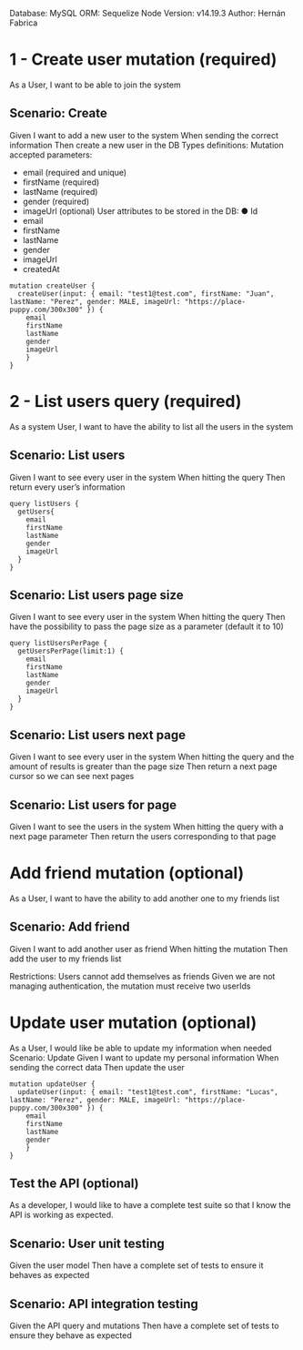 Database: MySQL
ORM: Sequelize
Node Version: v14.19.3
Author: Hernán Fabrica

# 1 - Create user mutation (required)
As a User, I want to be able to join the system
## Scenario: Create
Given I want to add a new user to the system When sending the correct information
Then create a new user in the DB
Types definitions:
Mutation accepted parameters:
- email (required and unique)
- firstName (required)
- lastName (required)
- gender (required)
- imageUrl (optional)
User attributes to be stored in the DB: ● Id
- email
- firstName  
- lastName 
- gender
- imageUrl 
- createdAt

```
mutation createUser {
  createUser(input: { email: "test1@test.com", firstName: "Juan", lastName: "Perez", gender: MALE, imageUrl: "https://place-puppy.com/300x300" }) {
  	email
    firstName
    lastName
    gender
    imageUrl
	}
}
```
# 2 - List users query (required)
As a system User, I want to have the ability to list all the users in the system

## Scenario: List users
Given I want to see every user in the system 
When hitting the query
Then return every user’s information
```
query listUsers {
  getUsers{
  	email
    firstName
    lastName
    gender
    imageUrl
  }
}
```

## Scenario: List users page size
Given I want to see every user in the system
When hitting the query
Then have the possibility to pass the page size as a parameter (default it to 10)
```
query listUsersPerPage {
  getUsersPerPage(limit:1) {
  	email
    firstName
    lastName
    gender
    imageUrl
  }
}
```
## Scenario: List users next page
Given I want to see every user in the system
When hitting the query and the amount of results is greater than the page size 
Then return a next page cursor so we can see next pages
## Scenario: List users for page

Given I want to see the users in the system
When hitting the query with a next page parameter 
Then return the users corresponding to that page

# Add friend mutation (optional)
As a User, I want to have the ability to add another one to my friends list

## Scenario: Add friend
Given I want to add another user as friend
When hitting the mutation
Then add the user to my friends list

Restrictions: Users cannot add themselves as friends
Given we are not managing authentication, the mutation must receive two userIds
# Update user mutation (optional)
As a User, I would like be able to update my information when needed
Scenario: Update
Given I want to update my personal information 
When sending the correct data
Then update the user
```
mutation updateUser {
  updateUser(input: { email: "test1@test.com", firstName: "Lucas", lastName: "Perez", gender: MALE, imageUrl: "https://place-puppy.com/300x300" }) {
  	email
    firstName
    lastName
    gender
	}
}
```

## Test the API (optional)

As a developer, I would like to have a complete test suite so that I know the API is working as expected.
## Scenario: User unit testing
Given the user model
Then have a complete set of tests to ensure it behaves as expected
## Scenario: API integration testing
Given the API query and mutations
Then have a complete set of tests to ensure they behave as expected

